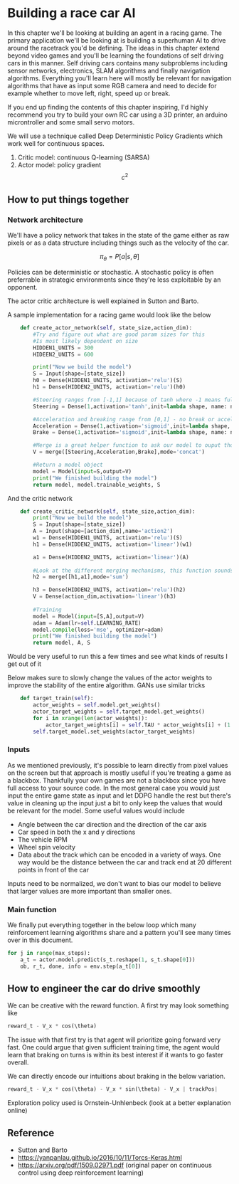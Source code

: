 # Building a race car AI
In this chapter we'll be looking at building an agent in a racing game. The primary application we'll be looking at is building a superhuman AI to drive around the racetrack you'd be defining. The ideas in this chapter extend beyond video games and you'll be learning the foundations of self driving cars in this manner. Self driving cars contains many subproblems including sensor networks, electronics, SLAM algorithms and finally navigation algorithms. Everything you'll learn here will mostly be relevant for navigation algorithms that have as input some RGB camera and need to decide for example whether to move left, right, speed up or break.

If you end up finding the contents of this chapter inspiring, I'd highly recommend you try to build your own RC car using a 3D printer, an arduino microntroller and some small servo motors.

We will use a technique called Deep Deterministic Policy Gradients which work well for continuous spaces.
1. Critic model: continuous Q-learning (SARSA)
2. Actor model: policy gradient $$c^2$$

## How to put things together

### Network architecture

We'll have a policy network that takes in the state of the game either as raw pixels or as a data structure including things such as the velocity of the car.

$$\pi_\theta = P[a|s, \theta]$$

Policies can be deterministic or stochastic. A stochastic policy is often preferrable in strategic environments since they're less exploitable by an opponent.

The actor critic architecture is well explained in Sutton and Barto.

A sample implementation for a racing game would look like the below

```python
    def create_actor_network(self, state_size,action_dim):
        #Try and figure out what are good param sizes for this
        #Is most likely dependent on size
        HIDDEN1_UNITS = 300
        HIDEEN2_UNITS = 600

        print("Now we build the model")
        S = Input(shape=[state_size])  
        h0 = Dense(HIDDEN1_UNITS, activation='relu')(S)
        h1 = Dense(HIDDEN2_UNITS, activation='relu')(h0)

        #Steering ranges from [-1,1] because of tanh where -1 means full left and +1 means full right
        Steering = Dense(1,activation='tanh',init=lambda shape, name: normal(shape, scale=1e-4, name=name))(h1)   

        #Acceleration and breaking range from [0,1] - no break or acceleration to full break or acceleration
        Acceleration = Dense(1,activation='sigmoid',init=lambda shape, name: normal(shape, scale=1e-4, name=name))(h1)   
        Brake = Dense(1,activation='sigmoid',init=lambda shape, name: normal(shape, scale=1e-4, name=name))(h1)  

        #Merge is a great helper function to ask our model to ouput those 3 things 
        V = merge([Steering,Acceleration,Brake],mode='concat')  

        #Return a model object        
        model = Model(input=S,output=V)
        print("We finished building the model")
        return model, model.trainable_weights, S
```

And the critic network

```python
    def create_critic_network(self, state_size,action_dim):
        print("Now we build the model")
        S = Input(shape=[state_size])
        A = Input(shape=[action_dim],name='action2')    
        w1 = Dense(HIDDEN1_UNITS, activation='relu')(S)
        h1 = Dense(HIDDEN2_UNITS, activation='linear')(w1)

        a1 = Dense(HIDDEN2_UNITS, activation='linear')(A)
        
        #Look at the different merging mechanisms, this function sounds nuts
        h2 = merge([h1,a1],mode='sum')    

        h3 = Dense(HIDDEN2_UNITS, activation='relu')(h2)
        V = Dense(action_dim,activation='linear')(h3)  
        
        #Training
        model = Model(input=[S,A],output=V)
        adam = Adam(lr=self.LEARNING_RATE)
        model.compile(loss='mse', optimizer=adam)
        print("We finished building the model")
        return model, A, S 

```
Would be very useful to run this a few times and see what kinds of results I get out of it


Below makes sure to slowly change the values of the actor weights to improve the stability of the entire algorithm. GANs use similar tricks
```python
    def target_train(self):
        actor_weights = self.model.get_weights()
        actor_target_weights = self.target_model.get_weights()
        for i in xrange(len(actor_weights)):
            actor_target_weights[i] = self.TAU * actor_weights[i] + (1 - self.TAU)* actor_target_weights[i]
        self.target_model.set_weights(actor_target_weights)
```

### Inputs
As we mentioned previously, it's possible to learn directly from pixel values on the screen but that approach is mostly useful if you're treating a game as a blackbox. Thankfully your own games are not a blackbox since you have full access to your source code. In the most general case you would just input the entire game state as input and let DDPG handle the rest but there's value in cleaning up the input just a bit to only keep the values that would be relevant for the model. Some useful values would include

* Angle between the car direction and the direction of the car axis
* Car speed in both the x and y directions
* The vehicle RPM
* Wheel spin velocity
* Data about the track which can be encoded in a variety of ways. One way would be the distance between the car and track end at 20 different points in front of the car

Inputs need to be normalized, we don't want to bias our model to believe that larger values are more important than smaller ones.

### Main function
We finally put everything together in the below loop which many reinforcement learning algorithms share and a pattern you'll see many times over in this document.

```python
for j in range(max_steps):
    a_t = actor.model.predict(s_t.reshape(1, s_t.shape[0]))
    ob, r_t, done, info = env.step(a_t[0])
```

## How to engineer the car do drive smoothly
We can be creative with the reward function. A first try may look something like

```python
reward_t - V_x * cos(\theta)
```
The issue with that first try is that agent will prioritize going forward very fast. One could argue that given sufficient training time, the agent would learn that braking on turns is within its best interest if it wants to go faster overall.

We can directly encode our intuitions about braking in the below variation.

```python
reward_t - V_x * cos(\theta) - V_x * sin(\theta) - V_x | trackPos|
```

Exploration policy used is Ornstein-Unhlenbeck (look at a better explanation online)

## Reference
* Sutton and Barto
* https://yanpanlau.github.io/2016/10/11/Torcs-Keras.html
* https://arxiv.org/pdf/1509.02971.pdf (original paper on continuous control using deep reinforcement learning)